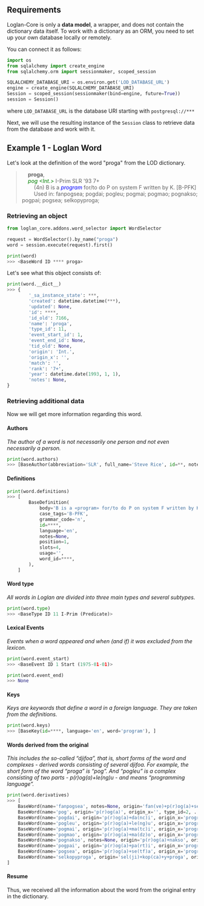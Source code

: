 ## Requirements
Loglan-Core is only a __data model__, a wrapper, and does not contain the dictionary data itself.
To work with a dictionary as an ORM, you need to set up your own database locally or remotely.

You can connect it as follows:
```python
import os
from sqlalchemy import create_engine
from sqlalchemy.orm import sessionmaker, scoped_session

SQLALCHEMY_DATABASE_URI = os.environ.get('LOD_DATABASE_URL')
engine = create_engine(SQLALCHEMY_DATABASE_URI)
Session = scoped_session(sessionmaker(bind=engine, future=True))
session = Session()
```
where ``LOD_DATABASE_URL`` is the database URI starting with ``postgresql://***``

Next, we will use the resulting instance of the `Session` class to retrieve data from the database and work with it.

## Example 1 - Loglan Word
Let's look at the definition of the word "proga" from the LOD dictionary.

> &nbsp;&nbsp;&nbsp;&nbsp;__proga__,<br>
> &nbsp;&nbsp;&nbsp;&nbsp;<font color="green">_pog <Int.>_</font> I-Prim SLR '93 7+<br>
> &nbsp;&nbsp;&nbsp;&nbsp;&nbsp;&nbsp;&nbsp;&nbsp;(4n) B is a <font color="blue">_program_</font> for/to do P on system F written by K. [B-PFK]<br>
> &nbsp;&nbsp;&nbsp;&nbsp;&nbsp;&nbsp;&nbsp;&nbsp;Used in: fanpogsea; pogdai; pogleu; pogmai; pogmao; pognakso; pogpai; pogsea; selkopyproga;

### Retrieving an object
```python
from loglan_core.addons.word_selector import WordSelector

request = WordSelector().by_name("proga")
word = session.execute(request).first()

print(word)
>>> <BaseWord ID **** proga>
```

Let's see what this object consists of:
```python
print(word.__dict__)
>>> {
        '_sa_instance_state': ***,
        'created': datetime.datetime(***),
        'updated': None,
        'id': ****,
        'id_old': 7166,
        'name': 'proga',
        'type_id': 11,
        'event_start_id': 1,
        'event_end_id': None,
        'tid_old': None,
        'origin': 'Int.',
        'origin_x': '', 
        'match': '',
        'rank': '7+',
        'year': datetime.date(1993, 1, 1),
        'notes': None,
}
```
### Retrieving additional data
Now we will get more information regarding this word.

#### Authors
_The author of a word is not necessarily one person and not even necessarily a person._
```python
print(word.authors)
>>> [BaseAuthor(abbreviation='SLR', full_name='Steve Rice', id=**, notes='')]
```

#### Definitions
```python
print(word.definitions)
>>> [
        BaseDefinition(
            body='B is a «program» for/to do P on system F written by K.',
            case_tags='B-PFK',
            grammar_code='n',
            id=****,
            language='en', 
            notes=None, 
            position=1, 
            slots=4, 
            usage='', 
            word_id=****,
        ),
    ]
```

#### Word type
_All words in Loglan are divided into three main types and several subtypes._
```python
print(word.type)
>>> <BaseType ID 11 I-Prim (Predicate)>
```

#### Lexical Events
_Events when a word appeared and when (and if) it was excluded from the lexicon._
```python
print(word.event_start)
>>> <BaseEvent ID 1 Start (1975-01-01)>

print(word.event_end)
>>> None
```

#### Keys
_Keys are keywords that define a word in a foreign language. They are taken from the definitions._
```python
print(word.keys)
>>> [BaseKey(id=****, language='en', word='program'), ]
```

#### Words derived from the original
_This includes the so-called “djifoa”, that is, short forms of the word and complexes - 
derived words consisting of several djifoa. For example, the short form of the word “proga” is “pog”. 
And “pogleu” is a complex consisting of two parts - p(r)og(a)+le(ng)u - and means “programming language”._
```python
print(word.derivatives)
>>> [
    BaseWord(name='fanpogsea', notes=None, origin='fan(ve)+p(r)og(a)+se(tf)a', origin_x='reverse program set', type_id=6, ...),
    BaseWord(name='pog', origin='p(r)og(a)', origin_x='', type_id=2, ...), 
    BaseWord(name='pogdai', origin='p(r)og(a)+da(nc)i', origin_x='program design', type_id=5, ...), 
    BaseWord(name='pogleu', origin='p(r)og(a)+le(ng)u', origin_x='program language', type_id=5, ...), 
    BaseWord(name='pogmai', origin='p(r)og(a)+ma(tc)i', origin_x='program(mable) machine', type_id=5, ...), 
    BaseWord(name='pogmao', origin='p(r)og(a)+ma(dz)o', origin_x='program make', type_id=5, ...), 
    BaseWord(name='pognakso', notes=None, origin='p(r)og(a)+nakso', origin_x='program fix', type_id=5, ...), 
    BaseWord(name='pogpai', origin='p(r)og(a)+pa(rt)i', origin_x='program part', type_id=5, ...), 
    BaseWord(name='pogsea', origin='p(r)og(a)+se(tf)a', origin_x='program set', type_id=5, ...), 
    BaseWord(name='selkopyproga', origin='sel(ji)+kop(ca)+y+proga', origin_x='self copy program', type_id=6, ...),
]
```

#### Resume
Thus, we received all the information about the word from the original entry in the dictionary.
